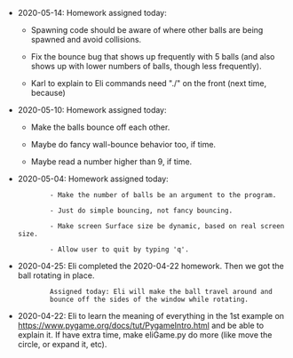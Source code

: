 * 2020-05-14: Homework assigned today:

  - Spawning code should be aware of where other balls are being
    spawned and avoid collisions.

  - Fix the bounce bug that shows up frequently with 5 balls
    (and also shows up with lower numbers of balls, though
    less frequently).

  - Karl to explain to Eli commands need "./" on the front
    (next time, because)

* 2020-05-10: Homework assigned today:

  - Make the balls bounce off each other.

  - Maybe do fancy wall-bounce behavior too, if time.

  - Maybe read a number higher than 9, if time.

* 2020-05-04: Homework assigned today:

              - Make the number of balls be an argument to the program.

              - Just do simple bouncing, not fancy bouncing.

              - Make screen Surface size be dynamic, based on real screen size.

              - Allow user to quit by typing 'q'.

* 2020-04-25: Eli completed the 2020-04-22 homework.
              Then we got the ball rotating in place.

              Assigned today: Eli will make the ball travel around and
              bounce off the sides of the window while rotating.

* 2020-04-22: Eli to learn the meaning of everything in the 1st example
              on https://www.pygame.org/docs/tut/PygameIntro.html and be
              able to explain it.  If have extra time, make eliGame.py
              do more (like move the circle, or expand it, etc).
